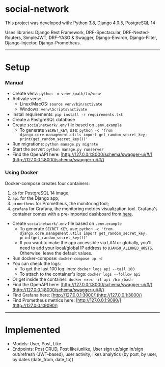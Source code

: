 # social-network

This project was developed with: Python 3.8, Django 4.0.5, PostgreSQL 14

Uses libraries: Django Rest Framework, DRF-Spectacular, DRF-Nested-Routers, SimpleJWT, DRF-YASG & Swagger, Django-Environ, Django-Filter, Django-Injector, Django-Prometheus.

***
# Setup


### Manual

* Create venv: `python -m venv /path/to/venv`
* Activate venv:
  * Linux/MacOS: `source venv/bin/activate`
  * Windows: `venv\Scripts\activate`
* Install requirements: `pip install -r requirements.txt`
* Create a PostgreSQL database 
* Create `socialnetwork/.env` file based on `.env.example`
  * To generate `SECRET_KEY`, use: `python -c 'from django.core.management.utils import get_random_secret_key; print(get_random_secret_key())'`
* Run migrations: `python manage.py migrate`
* Start the server: `python manage.py runserver`
* Find the OpenAPI here: [http://127.0.0.1:8000/schema/swagger-ui/#/](http://127.0.0.1:8000/schema/swagger-ui/#/)

### Using Docker

Docker-compose creates four containers:
1. `db` for PostgreSQL 14 image;
2. `api` for the Django app;
3. `prometheus` for Prometheus, the monitoring tool;
4. `grafana` for Grafana, the monitoring metrics visualization tool. Grafana's container comes with a pre-imported dashboard from [here](https://grafana.com/grafana/dashboards/9528-django-prometheus/).

* Create `socialnetwork/.env` file based on `.env.example`
    * To generate `SECRET_KEY`, use: `python -c 'from django.core.management.utils import get_random_secret_key; print(get_random_secret_key())'`
    * If you want to make the app accessible via LAN or globally, you'll need to add your local/global IP address to `DJANGO_ALLOWED_HOSTS`. Otherwise, leave the default values.
* Run docker-compose: `docker-compose up -d`
* You can check the logs: 
  * To get the last 100 log lines: `docker logs api --tail 100`
  * To attach to the container's logs: `docker logs --follow api`
* Or get inside the container: `docker exec -it api /bin/bash`
* Find the OpenAPI here: [http://127.0.0.1:8000/schema/swagger-ui/#/](http://127.0.0.1:8000/schema/swagger-ui/#/)
* Find Grafana here: [http://127.0.0.1:3000/](http://127.0.0.1:3000/)
* Find Prometheus metrics here: [http://127.0.0.1:9090/](http://127.0.0.1:9090/)

***
# Implemented

* Models: User, Post, Like
* Endpoints: Post CRUD, Post like/unlike, User sign up/sign in/sign out/refresh (JWT-based), user activity, likes analytics (by post, by user, by dates (date_from, date_to))